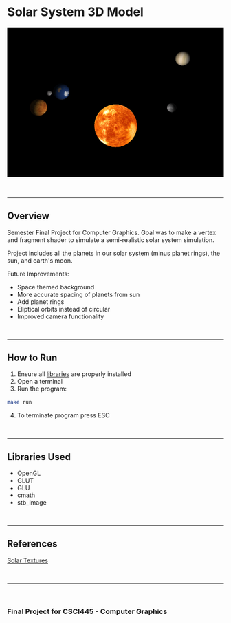 # Solar System 3D Model

![](./pic.png)

<br>

---

## Overview
Semester Final Project for Computer Graphics. Goal was to make a vertex and fragment shader to simulate a semi-realistic solar system simulation. 

Project includes all the planets in our solar system (minus planet rings), the sun, and earth's moon. 

Future Improvements:
- Space themed background
- More accurate spacing of planets from sun
- Add planet rings
- Eliptical orbits instead of circular
- Improved camera functionality

<br>

---

## How to Run
1. Ensure all [libraries](#libraries-used) are properly installed
2. Open a terminal
3. Run the program:
``` bash
make run
```
4. To terminate program press ESC

<br>

---

## Libraries Used
- OpenGL
- GLUT
- GLU
- cmath
- stb_image


<br>

---

## References
[Solar Textures](https://www.solarsystemscope.com/textures/)

<br>

---

<br>

### Final Project for CSCI445 - Computer Graphics